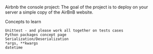Airbnb the console project:
The goal of the project is to deploy on your server a simple copy of the AirBnB website.

Concepts to learn

    Unittest - and please work all together on tests cases
    Python packages concept page
    Serialization/Deserialization
    *args, **kwargs
    datetime
